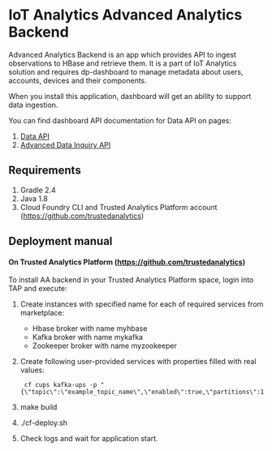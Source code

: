 # IoT Analytics Advanced Analytics Backend

Advanced Analytics Backend is an app which provides API to ingest observations to HBase and retrieve them.
It is a part of IoT Analytics solution and requires dp-dashboard to manage metadata about users, accounts, devices and their components.

When you install this application, dashboard will get an ability to support data ingestion.

You can find dashboard API documentation for Data API on pages:

1. [Data API](https://github.com/enableiot/iotkit-api/wiki/Data-API)
1. [Advanced Data Inquiry API](https://github.com/enableiot/iotkit-api/wiki/Advanced-Data-Inquiry)

## Requirements 

1. Gradle 2.4
2. Java 1.8
3. Cloud Foundry CLI and Trusted Analytics Platform account (https://github.com/trustedanalytics)


## Deployment manual

#### On Trusted Analytics Platform (https://github.com/trustedanalytics)

To install AA backend in your Trusted Analytics Platform space, login into TAP and execute:

1. Create instances with specified name for each of required services from marketplace:

    * Hbase broker with name myhbase
    * Kafka broker with name mykafka
    * Zookeeper broker with name myzookeeper

1. Create following user-provided services with properties filled with real values:

        cf cups kafka-ups -p "{\"topic\":\"example_topic_name\",\"enabled\":true,\"partitions\":1,\"replication\":1,\"timeout_ms\":10000}"
        
1. make build
1. ./cf-deploy.sh
1. Check logs and wait for application start.
